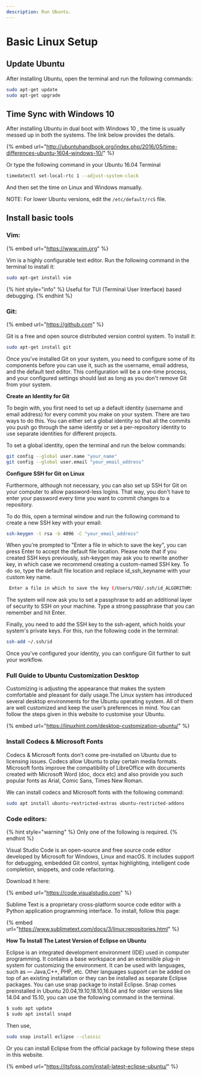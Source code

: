 ```yaml
---
description: Run Ubuntu.
---
```


# Basic Linux Setup

## Update Ubuntu

After installing Ubuntu, open the terminal and run the following commands:

```bash
sudo apt-get update
sudo apt-get upgrade
```

## Time Sync with Windows 10

After installing Ubuntu in dual boot with Windows 10 , the time is usually messed up in both the systems. The link below provides the details.

{% embed url="http://ubuntuhandbook.org/index.php/2016/05/time-differences-ubuntu-1604-windows-10/" %}

Or type the following command in your Ubuntu 16.04 Terminal

```bash
timedatectl set-local-rtc 1 --adjust-system-clock
```

And then set the time on Linux and Windows manually.

NOTE: For lower Ubuntu versions, edit the `/etc/default/rcS` file.

## Install basic tools

### Vim:

{% embed url="https://www.vim.org" %}

Vim is a highly configurable text editor. Run the following command in the terminal to install it:

```bash
sudo apt-get install vim
```

{% hint style="info" %}
Useful for TUI (Terminal User Interface) based debugging.
{% endhint %}

### Git:

{% embed url="https://github.com" %}

Git is a free and open source distributed version control system. To install it:

```bash
sudo apt-get install git
```

Once you've installed Git on your system, you need to configure some of its components before you can use it, such as the username, email address, and the default text editor. This configuration will be a one-time process, and your configured settings should last as long as you don't remove Git from your system.

**Create an Identity for Git**

To begin with, you first need to set up a default identity (username and email address) for every commit you make on your system. There are two ways to do this. You can either set a global identity so that all the commits you push go through the same identity or set a per-repository identity to use separate identities for different projects.

To set a global identity, open the terminal and run the below commands:

```bash
git config --global user.name "your_name"
git config --global user.email "your_email_address"
```

**Configure SSH for Git on Linux**

Furthermore, although not necessary, you can also set up SSH for Git on your computer to allow password-less logins. That way, you don't have to enter your password every time you want to commit changes to a repository.

To do this, open a terminal window and run the following command to create a new SSH key with your email:

```bash
ssh-keygen -t rsa -b 4096 -C "your_email_address"
```

When you're prompted to "Enter a file in which to save the key", you can press Enter to accept the default file location. Please note that if you created SSH keys previously, ssh-keygen may ask you to rewrite another key, in which case we recommend creating a custom-named SSH key. To do so, type the default file location and replace id\_ssh\_keyname with your custom key name.

```bash
 Enter a file in which to save the key (/Users/YOU/.ssh/id_ALGORITHM: [Press enter]
```

The system will now ask you to set a passphrase to add an additional layer of security to SSH on your machine. Type a strong passphrase that you can remember and hit Enter.

Finally, you need to add the SSH key to the ssh-agent, which holds your system's private keys. For this, run the following code in the terminal:

```bash
ssh-add ~/.ssh/id
```

Once you've configured your identity, you can configure Git further to suit your workflow.

### Full Guide to Ubuntu Customization Desktop

Customizing is adjusting the appearance that makes the system comfortable and pleasant for daily usage.The Linux system has introduced several desktop environments for the Ubuntu operating system. All of them are well customized and keep the user’s preferences in mind. You can follow the steps given in this website to customise your Ubuntu.

{% embed url="https://linuxhint.com/desktop-customization-ubuntu/" %}

### Install Codecs & Microsoft Fonts

Codecs & Microsoft fonts don’t come pre-installed on Ubuntu due to licensing issues. Codecs allow Ubuntu to play certain media formats. Microsoft fonts improve the compatibility of LibreOffice with documents created with Microsoft Word (doc, docx etc) and also provide you such popular fonts as Arial, Comic Sans, Times New Roman.

We can install codecs and Microsoft fonts with the following command:

```bash
sudo apt install ubuntu-restricted-extras ubuntu-restricted-addons
```

### Code editors:

{% hint style="warning" %}
Only one of the following is required.
{% endhint %}

Visual Studio Code is an open-source and free source code editor developed by Microsoft for Windows, Linux and macOS. It includes support for debugging, embedded Git control, syntax highlighting, intelligent code completion, snippets, and code refactoring.

Download it here:

{% embed url="https://code.visualstudio.com" %}

Sublime Text is a proprietary cross-platform source code editor with a Python application programming interface. To install, follow this page:

{% embed url="https://www.sublimetext.com/docs/3/linux:repositories.html" %}

**How To Install The Latest Version of Eclipse on Ubuntu**

Eclipse is an integrated development environment (IDE) used in computer programming. It contains a base workspace and an extensible plug-in system for customizing the environment. It can be used with languages, such as — Java,C++, PHP, etc. Other languages support can be added on top of an existing installation or they can be installed as separate Eclipse packages. You can use snap package to install Eclipse. Snap comes preinstalled in Ubuntu 20.04,19.10,18.10,16.04 and for older versions like 14.04 and 15.10, you can use the following command in the terminal.

```bash
$ sudo apt update
$ sudo apt install snapd
```

Then use,

```bash
sudo snap install eclipse --classic
```

Or you can install Eclipse from the official package by following these steps in this website.

{% embed url="https://itsfoss.com/install-latest-eclipse-ubuntu/" %}
